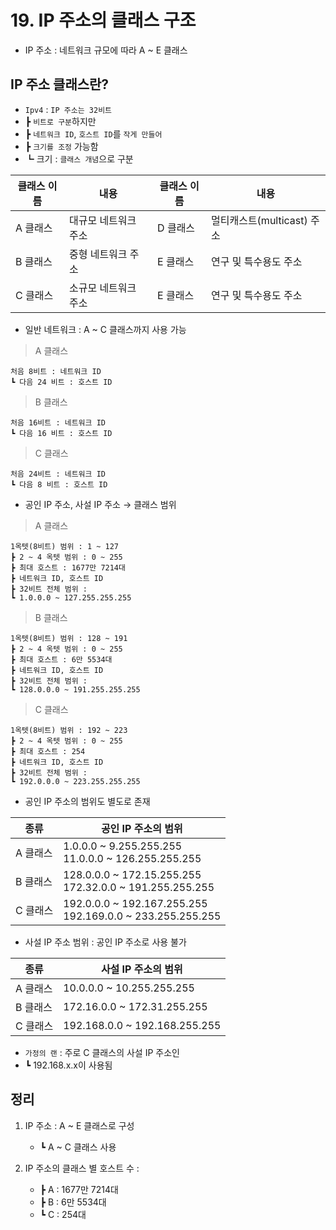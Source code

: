 # 19. IP 주소의 클래스 구조

- IP 주소 : 네트워크 규모에 따라 A ~ E 클래스

## IP 주소 클래스란?

- `Ipv4` : `IP 주소는 32비트`
- ┣ `비트로 구분`하지만
- ┣ `네트워크 ID`, `호스트 ID`를 `작게 만들어`
- ┣ `크기를 조정` 가능함
- ┗ 크기 : `클래스 개념`으로 구분

| 클래스 이름 | 내용                 | 클래스 이름 | 내용                       |
| ----------- | -------------------- | ----------- | -------------------------- |
| A 클래스    | 대규모 네트워크 주소 | D 클래스    | 멀티캐스트(multicast) 주소 |
| B 클래스    | 중형 네트워크 주소   | E 클래스    | 연구 및 특수용도 주소      |
| C 클래스    | 소규모 네트워크 주소 | E 클래스    | 연구 및 특수용도 주소      |

- 일반 네트워크 : A ~ C 클래스까지 사용 가능

> A 클래스

    처음 8비트 : 네트워크 ID
    ┗ 다음 24 비트 : 호스트 ID

> B 클래스

    처음 16비트 : 네트워크 ID
    ┗ 다음 16 비트 : 호스트 ID

> C 클래스

    처음 24비트 : 네트워크 ID
    ┗ 다음 8 비트 : 호스트 ID

- 공인 IP 주소, 사설 IP 주소 → 클래스 범위

> A 클래스

    1옥텟(8비트) 범위 : 1 ~ 127
    ┣ 2 ~ 4 옥텟 범위 : 0 ~ 255
    ┣ 최대 호스트 : 1677만 7214대
    ┣ 네트워크 ID, 호스트 ID
    ┣ 32비트 전체 범위 :
    ┗ 1.0.0.0 ~ 127.255.255.255

> B 클래스

    1옥텟(8비트) 범위 : 128 ~ 191
    ┣ 2 ~ 4 옥텟 범위 : 0 ~ 255
    ┣ 최대 호스트 : 6만 5534대
    ┣ 네트워크 ID, 호스트 ID
    ┣ 32비트 전체 범위 :
    ┗ 128.0.0.0 ~ 191.255.255.255

> C 클래스

    1옥텟(8비트) 범위 : 192 ~ 223
    ┣ 2 ~ 4 옥텟 범위 : 0 ~ 255
    ┣ 최대 호스트 : 254
    ┣ 네트워크 ID, 호스트 ID
    ┣ 32비트 전체 범위 :
    ┗ 192.0.0.0 ~ 223.255.255.255

- 공인 IP 주소의 범위도 별도로 존재

| 종류     | 공인 IP 주소의 범위                                             |
| -------- | --------------------------------------------------------------- |
| A 클래스 | 1.0.0.0 ~ 9.255.255.255 <br/> 11.0.0.0 ~ 126.255.255.255        |
| B 클래스 | 128.0.0.0 ~ 172.15.255.255 <br/> 172.32.0.0 ~ 191.255.255.255   |
| C 클래스 | 192.0.0.0 ~ 192.167.255.255 <br/> 192.169.0.0 ~ 233.255.255.255 |

- 사설 IP 주소 범위 : 공인 IP 주소로 사용 불가

| 종류     | 사설 IP 주소의 범위           |
| -------- | ----------------------------- |
| A 클래스 | 10.0.0.0 ~ 10.255.255.255     |
| B 클래스 | 172.16.0.0 ~ 172.31.255.255   |
| C 클래스 | 192.168.0.0 ~ 192.168.255.255 |

- `가정의 랜` : 주로 C 클래스의 사설 IP 주소인
- ┗ 192.168.x.x이 사용됨

## 정리

1. IP 주소 : A ~ E 클래스로 구성

   - ┗ A ~ C 클래스 사용

2. IP 주소의 클래스 별 호스트 수 :
   - ┣ A : 1677만 7214대
   - ┣ B : 6만 5534대
   - ┗ C : 254대
